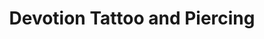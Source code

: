 ---
title: "Devotion Tattoo and Piercing"
url: /boise/devotion-tattoo-and-piercing/
shop: tattoo
---